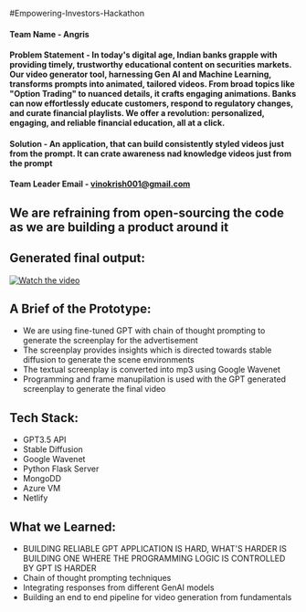 #Empowering-Investors-Hackathon

#### Team Name - Angris
#### Problem Statement - In today's digital age, Indian banks grapple with providing timely, trustworthy educational content on securities markets. Our video generator tool, harnessing Gen AI and Machine Learning, transforms prompts into animated, tailored videos. From broad topics like "Option Trading" to nuanced details, it crafts engaging animations. Banks can now effortlessly educate customers, respond to regulatory changes, and curate financial playlists. We offer a revolution: personalized, engaging, and reliable financial education, all at a click.
 
#### Solution - An application, that can build consistently styled videos just from the prompt. It can crate awareness nad knowledge videos just from the prompt

#### Team Leader Email - vinokrish001@gmail.com

## We are refraining from open-sourcing the code as we are building a product around it  

## Generated final output:
[![Watch the video](https://img.youtube.com/vi/IyzJQ_OW_Vs/maxresdefault.jpg)](https://www.youtube.com/watch?v=IyzJQ_OW_Vs&ab_channel=KrishnanR)


## A Brief of the Prototype:
 
  - We are using fine-tuned GPT with chain of thought prompting to generate the screenplay for the advertisement
  - The screenplay provides insights which is directed towards stable diffusion to generate the scene environments
  - The textual screenplay is converted into mp3 using Google Wavenet
  - Programming and frame manupilation is used with the GPT generated screenplay to generate the final video

## Tech Stack: 
   - GPT3.5 API 
   - Stable Diffusion
   - Google Wavenet
   - Python Flask Server
   - MongoDD
   - Azure VM
   - Netlify

   
## What we Learned:
   - BUILDING RELIABLE GPT APPLICATION IS HARD, WHAT'S HARDER IS BUILDING ONE WHERE THE PROGRAMMING LOGIC IS CONTROLLED BY GPT IS HARDER 
   - Chain of thought prompting techniques
   - Integrating responses from different GenAI models  
   - Building an end to end pipeline for video generation from fundamentals
   